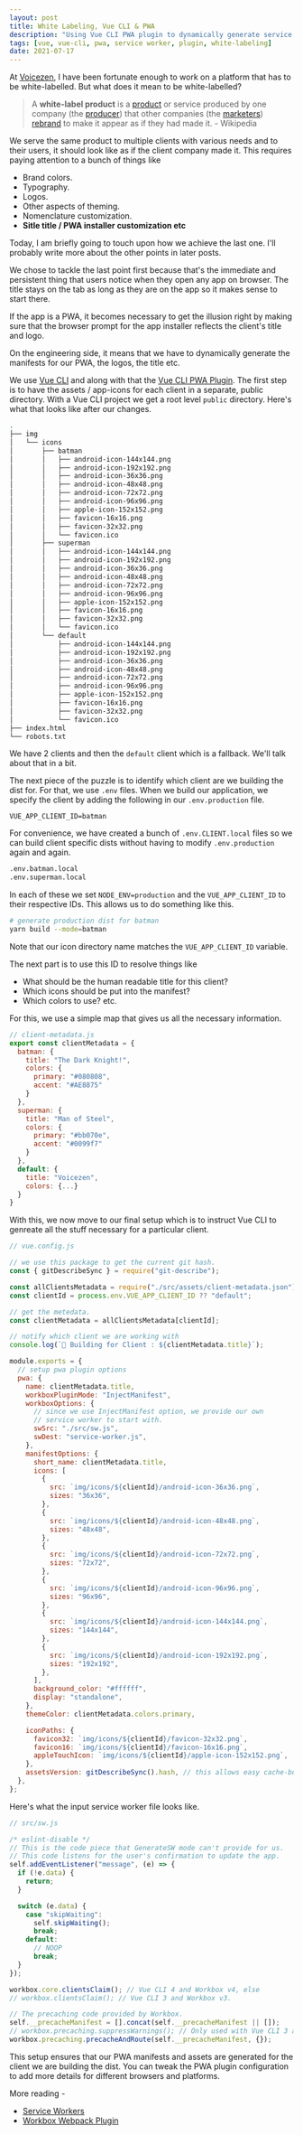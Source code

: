 ```yaml
---
layout: post
title: White Labeling, Vue CLI & PWA
description: "Using Vue CLI PWA plugin to dynamically generate service worker assets for different clients"
tags: [vue, vue-cli, pwa, service worker, plugin, white-labeling]
date: 2021-07-17
---
```


At [Voicezen](https://voicezen.ai/), I have been fortunate enough to work on a platform that has to be white-labelled. But what does it mean to be white-labelled?

> A **white-label product** is a [product](<https://en.wikipedia.org/wiki/Product_(business)>) or service produced by one company (the [producer](<https://en.wikipedia.org/wiki/Production_(economics)>)) that other companies (the [marketers](https://en.wikipedia.org/wiki/Marketing)) [rebrand](https://en.wikipedia.org/wiki/Rebranding) to make it appear as if they had made it. - Wikipedia

We serve the same product to multiple clients with various needs and to their users, it should look like as if the client company made it. This requires paying attention to a bunch of things like

- Brand colors.
- Typography.
- Logos.
- Other aspects of theming.
- Nomenclature customization.
- **Sitle title / PWA installer customization etc**

Today, I am briefly going to touch upon how we achieve the last one. I'll probably write more about the other points in later posts.

We chose to tackle the last point first because that's the immediate and persistent thing that users notice when they open any app on browser. The title stays on the tab as long as they are on the app so it makes sense to start there.

If the app is a PWA, it becomes necessary to get the illusion right by making sure that the browser prompt for the app installer reflects the client's title and logo.

On the engineering side, it means that we have to dynamically generate the manifests for our PWA, the logos, the title etc.

We use [Vue CLI](https://cli.vuejs.org/) and along with that the [Vue CLI PWA Plugin](https://cli.vuejs.org/core-plugins/pwa.html). The first step is to have the assets / app-icons for each client in a separate, public directory. With a Vue CLI project we get a root level `public` directory. Here's what that looks like after our changes.

```bash
.
├── img
│   └── icons
│       ├── batman
│       │   ├── android-icon-144x144.png
│       │   ├── android-icon-192x192.png
│       │   ├── android-icon-36x36.png
│       │   ├── android-icon-48x48.png
│       │   ├── android-icon-72x72.png
│       │   ├── android-icon-96x96.png
│       │   ├── apple-icon-152x152.png
│       │   ├── favicon-16x16.png
│       │   ├── favicon-32x32.png
│       │   └── favicon.ico
│       ├── superman
│       │   ├── android-icon-144x144.png
│       │   ├── android-icon-192x192.png
│       │   ├── android-icon-36x36.png
│       │   ├── android-icon-48x48.png
│       │   ├── android-icon-72x72.png
│       │   ├── android-icon-96x96.png
│       │   ├── apple-icon-152x152.png
│       │   ├── favicon-16x16.png
│       │   ├── favicon-32x32.png
│       │   └── favicon.ico
│       └── default
│           ├── android-icon-144x144.png
│           ├── android-icon-192x192.png
│           ├── android-icon-36x36.png
│           ├── android-icon-48x48.png
│           ├── android-icon-72x72.png
│           ├── android-icon-96x96.png
│           ├── apple-icon-152x152.png
│           ├── favicon-16x16.png
│           ├── favicon-32x32.png
│           └── favicon.ico
├── index.html
└── robots.txt
```

We have 2 clients and then the `default` client which is a fallback. We'll talk about that in a bit.

The next piece of the puzzle is to identify which client are we building the dist for. For that, we use `.env` files. When we build our application, we specify the client by adding the following in our `.env.production` file.

```text
VUE_APP_CLIENT_ID=batman
```

For convenience, we have created a bunch of `.env.CLIENT.local` files so we can build client specific dists without having to modify `.env.production` again and again.

```bash
.env.batman.local
.env.superman.local
```

In each of these we set `NODE_ENV=production` and the `VUE_APP_CLIENT_ID` to their respective IDs. This allows us to do something like this.

```bash
# generate production dist for batman
yarn build --mode=batman
```

Note that our icon directory name matches the `VUE_APP_CLIENT_ID` variable.

The next part is to use this ID to resolve things like

- What should be the human readable title for this client?
- Which icons should be put into the manifest?
- Which colors to use? etc.

For this, we use a simple map that gives us all the necessary information.

```js
// client-metadata.js
export const clientMetadata = {
  batman: {
    title: "The Dark Knight!",
    colors: {
      primary: "#080808",
      accent: "#AE8875"
    }
  },
  superman: {
    title: "Man of Steel",
    colors: {
      primary: "#bb070e",
      accent: "#0099f7"
    }
  },
  default: {
    title: "Voicezen",
    colors: {...}
  }
}
```

With this, we now move to our final setup which is to instruct Vue CLI to genreate all the stuff necessary for a particular client.

```js
// vue.config.js

// we use this package to get the current git hash.
const { gitDescribeSync } = require("git-describe");

const allClientsMetadata = require("./src/assets/client-metadata.json");
const clientId = process.env.VUE_APP_CLIENT_ID ?? "default";

// get the metedata.
const clientMetadata = allClientsMetadata[clientId];

// notify which client we are working with
console.log(`🚀 Building for Client : ${clientMetadata.title}`);

module.exports = {
  // setup pwa plugin options
  pwa: {
    name: clientMetadata.title,
    workboxPluginMode: "InjectManifest",
    workboxOptions: {
      // since we use InjectManifest option, we provide our own
      // service worker to start with.
      swSrc: "./src/sw.js",
      swDest: "service-worker.js",
    },
    manifestOptions: {
      short_name: clientMetadata.title,
      icons: [
        {
          src: `img/icons/${clientId}/android-icon-36x36.png`,
          sizes: "36x36",
        },
        {
          src: `img/icons/${clientId}/android-icon-48x48.png`,
          sizes: "48x48",
        },
        {
          src: `img/icons/${clientId}/android-icon-72x72.png`,
          sizes: "72x72",
        },
        {
          src: `img/icons/${clientId}/android-icon-96x96.png`,
          sizes: "96x96",
        },
        {
          src: `img/icons/${clientId}/android-icon-144x144.png`,
          sizes: "144x144",
        },
        {
          src: `img/icons/${clientId}/android-icon-192x192.png`,
          sizes: "192x192",
        },
      ],
      background_color: "#ffffff",
      display: "standalone",
    },
    themeColor: clientMetadata.colors.primary,

    iconPaths: {
      favicon32: `img/icons/${clientId}/favicon-32x32.png`,
      favicon16: `img/icons/${clientId}/favicon-16x16.png`,
      appleTouchIcon: `img/icons/${clientId}/apple-icon-152x152.png`,
    },
    assetsVersion: gitDescribeSync().hash, // this allows easy cache-busting
  },
};
```

Here's what the input service worker file looks like.

```js
// src/sw.js

/* eslint-disable */
// This is the code piece that GenerateSW mode can't provide for us.
// This code listens for the user's confirmation to update the app.
self.addEventListener("message", (e) => {
  if (!e.data) {
    return;
  }

  switch (e.data) {
    case "skipWaiting":
      self.skipWaiting();
      break;
    default:
      // NOOP
      break;
  }
});

workbox.core.clientsClaim(); // Vue CLI 4 and Workbox v4, else
// workbox.clientsClaim(); // Vue CLI 3 and Workbox v3.

// The precaching code provided by Workbox.
self.__precacheManifest = [].concat(self.__precacheManifest || []);
// workbox.precaching.suppressWarnings(); // Only used with Vue CLI 3 and Workbox v3.
workbox.precaching.precacheAndRoute(self.__precacheManifest, {});
```

This setup ensures that our PWA manifests and assets are generated for the client we are building the dist. You can tweak the PWA plugin configuration to add more details for different browsers and platforms.

More reading -

- [Service Workers](https://developers.google.com/web/fundamentals/primers/service-workers)
- [Workbox Webpack Plugin](https://developers.google.com/web/tools/workbox/modules/workbox-webpack-plugin)
